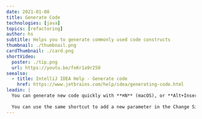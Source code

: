 ```yaml
---
date: 2021-01-08
title: Generate Code
technologies: [java]
topics: [refactoring]
author: hs
subtitle: Helps you to generate commonly used code constructs 
thumbnail: ./thumbnail.png
cardThumbnail: ./card.png
shortVideo:
  poster: ./tip.png
  url: https://youtu.be/foKr1a9r250
seealso:
  - title: IntelliJ IDEA Help - Generate code
    href: https://www.jetbrains.com/help/idea/generating-code.html
leadin: |
  You can generate new code quickly with **⌘N** (macOS), or **Alt+Insert** (Windows/Linux). For example, you can generate commonly used methods for Java beans in this way. 
 
  You can use the same shortcut to add a new parameter in the Change Signature dialog. 
---
```

